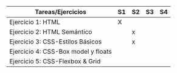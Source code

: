 | Tareas/Ejercicios                   | S1 | S2 | S3 | S4 |
|-------------------------------------|----|----|----|----|
| Ejercicio 1: HTML                   |  X  |    |    |    |
| Ejercicio 2: HTML Semántico         |    |  x  |    |    |
| Ejercicio 3: CSS-Estilos Básicos    |    |  x  |    |    |
| Ejercicio 4: CSS-Box model y floats |    |    |    |    |
| Ejercicio 5: CSS-Flexbox & Grid     |    |    |    |    |
